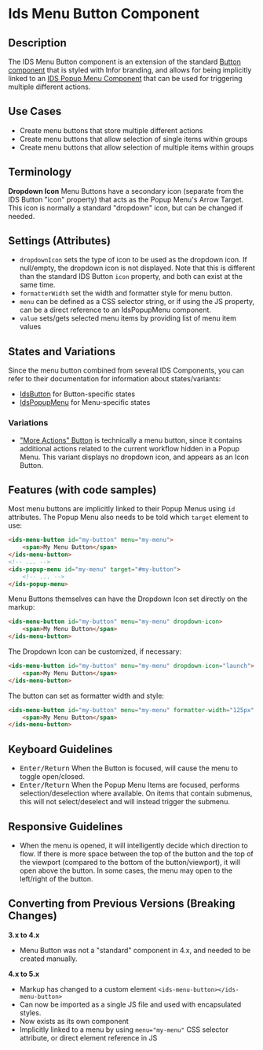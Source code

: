 # Ids Menu Button Component

## Description

The IDS Menu Button component is an extension of the standard [Button component](../ids-button/README.md) that is styled with Infor branding, and allows for being implicitly linked to an [IDS Popup Menu Component](../ids-popup-menu/README.md) that can be used for triggering multiple different actions.

## Use Cases

- Create menu buttons that store multiple different actions
- Create menu buttons that allow selection of single items within groups
- Create menu buttons that allow selection of multiple items within groups

## Terminology

**Dropdown Icon** Menu Buttons have a secondary icon (separate from the IDS Button "icon" property) that acts as the Popup Menu's Arrow Target.  This icon is normally a standard "dropdown" icon, but can be changed if needed.

## Settings (Attributes)

- `dropdownIcon` sets the type of icon to be used as the dropdown icon.  If null/empty, the dropdown icon is not displayed.  Note that this is different than the standard IDS Button `icon` property, and both can exist at the same time.
- `formatterWidth` set the width and formatter style for menu button.
- `menu` can be defined as a CSS selector string, or if using the JS property, can be a direct reference to an IdsPopupMenu component.
- `value` sets/gets selected menu items by providing list of menu item values

## States and Variations

Since the menu button combined from several IDS Components, you can refer to their documentation for information about states/variants:

- [IdsButton](../ids-button/README.md) for Button-specific states
- [IdsPopupMenu](../ids-popup-menu/README.md) for Menu-specific states

### Variations

- ["More Actions" Button]() is technically a menu button, since it contains additional actions related to the current workflow hidden in a Popup Menu.  This variant displays no dropdown icon, and appears as an Icon Button.

## Features (with code samples)

Most menu buttons are implicitly linked to their Popup Menus using `id` attributes.  The Popup Menu also needs to be told which `target` element to use:

```html
<ids-menu-button id="my-button" menu="my-menu">
    <span>My Menu Button</span>
</ids-menu-button>
<!-- ... -->
<ids-popup-menu id="my-menu" target="#my-button">
    <!-- ... -->
</ids-popup-menu>
```

Menu Buttons themselves can have the Dropdown Icon set directly on the markup:

```html
<ids-menu-button id="my-button" menu="my-menu" dropdown-icon>
    <span>My Menu Button</span>
</ids-menu-button>
```

The Dropdown Icon can be customized, if necessary:

```html
<ids-menu-button id="my-button" menu="my-menu" dropdown-icon="launch">
    <span>My Menu Button</span>
</ids-menu-button>
```

The button can set as formatter width and style:

```html
<ids-menu-button id="my-button" menu="my-menu" formatter-width="125px" dropdown-icon>
    <span>My Menu Button</span>
</ids-menu-button>
```

## Keyboard Guidelines

- <kbd>Enter/Return</kbd> When the Button is focused, will cause the menu to toggle open/closed.
- <kbd>Enter/Return</kbd> When the Popup Menu Items are focused, performs selection/deselection where available.  On items that contain submenus, this will not select/deselect and will instead trigger the submenu.

## Responsive Guidelines

- When the menu is opened, it will intelligently decide which direction to flow.  If there is more space between the top of the button and the top of the viewport (compared to the bottom of the button/viewport), it will open above the button.  In some cases, the menu may open to the left/right of the button.

## Converting from Previous Versions (Breaking Changes)

**3.x to 4.x**
- Menu Button was not a "standard" component in 4.x, and needed to be created manually.

**4.x to 5.x**
- Markup has changed to a custom element `<ids-menu-button></ids-menu-button>`
- Can now be imported as a single JS file and used with encapsulated styles.
- Now exists as its own component
- Implicitly linked to a menu by using `menu="my-menu"` CSS selector attribute, or direct element reference in JS
